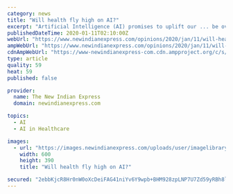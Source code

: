 ```yaml
---
category: news
title: "Will health fly high on AI?"
excerpt: "Artificial Intelligence (AI) promises to uplift our ... be overcome by AI-guided therapy and monitoring? Can the much faster analytic speed of AI eliminate delays in diagnosis and treatment?"
publishedDateTime: 2020-01-11T02:10:00Z
webUrl: "https://www.newindianexpress.com/opinions/2020/jan/11/will-health-fly-high-on-ai-2088057.html"
ampWebUrl: "https://www.newindianexpress.com/opinions/2020/jan/11/will-health-fly-high-on-ai-2088057.amp"
cdnAmpWebUrl: "https://www-newindianexpress-com.cdn.ampproject.org/c/s/www.newindianexpress.com/opinions/2020/jan/11/will-health-fly-high-on-ai-2088057.amp"
type: article
quality: 59
heat: 59
published: false

provider:
  name: The New Indian Express
  domain: newindianexpress.com

topics:
  - AI
  - AI in Healthcare

images:
  - url: "https://images.newindianexpress.com/uploads/user/imagelibrary/2020/1/11/w600X390/WILLy.jpg"
    width: 600
    height: 390
    title: "Will health fly high on AI?"

secured: "2ebbKjcR8Hr0nW0oXcDeiFAG41niYv6Y9wpb+BHM928zpLNP7U7Zd59yRBh8lx5jd40yuPP0aEbrg7wYBUaDq376TxCP0g4LoyO/+BXQXB2XXUuHdouJxbnHH+kvoE1bzB0T/XZ5Y+aamgxnM2dyt9cKvf2BSxmZRYXDehmqbabb9LNGyTyMFl1aLaJSIRt8leCYp51/Y4EpoPNv9U2k+y0qvTf+vb1S3aGQANuqv4ROPdlfmBK/NuBnF0m670biNGx0tUrtd0jLa3VAEAiF0FhpggTnoQY4tvKhqoBiyqPZT29X9gw64ifCGpQ/8Pxx;A1srqqU3UYYhCgnE5CF2rw=="
---
```


